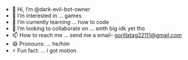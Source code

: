 - 👋 Hi, I’m @dark-evil-bot-owner
- 👀 I’m interested in ... games
- 🌱 I’m currently learning ... how to code
- 💞️ I’m looking to collaborate on ... smth big idk yet tho
- 📫 How to reach me ... send me a email- gorillatag22111@gmail.com
- 😄 Pronouns: ... he/him
- ⚡ Fun fact: ... i got motion

<!---
dark-evil-bot-owner/dark-evil-bot-owner is a ✨ special ✨ repository because its `README.md` (this file) appears on your GitHub profile.
You can click the Preview link to take a look at your changes.
--->
